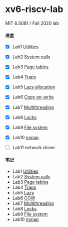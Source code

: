 # xv6-riscv-lab
MIT 6.S081 / Fall 2020 lab

#### 进度

- [x] Lab1 [Utilities](https://github.com/whileskies/xv6-labs-2020/tree/util) 
- [x] Lab2 [System calls](https://github.com/whileskies/xv6-labs-2020/tree/syscall)
- [x] Lab3 [Page tables](https://github.com/whileskies/xv6-labs-2020/tree/pgtbl)
- [x] Lab4 [Traps](https://github.com/whileskies/xv6-labs-2020/tree/traps)
- [x] Lab5 [Lazy allocation](https://github.com/whileskies/xv6-labs-2020/tree/lazy)
- [x] Lab6 [Copy on-write](https://github.com/whileskies/xv6-labs-2020/tree/cow)
- [x] Lab7 [Multithreading](https://github.com/whileskies/xv6-labs-2020/tree/thread)
- [x] Lab8 [Locks](https://github.com/whileskies/xv6-labs-2020/tree/lock)
- [x] Lab9 [File system](https://github.com/whileskies/xv6-labs-2020/tree/fs)
- [x] Lab10 [mmap](https://github.com/whileskies/xv6-labs-2020/tree/mmap)
- [ ] Lab11 network driver


#### 笔记
- Lab1 [Utilities](doc/Lab1-Xv6%20and%20Unix%20utilities.md)
- Lab2 [System calls](doc/Lab2-system%20calls.md)
- Lab3 [Page tables](doc/Lab3-page%20tables.md)
- Lab4 [Traps](doc/Lab4-traps.md) 
- Lab5 [Lazy](doc/Lab5-lazy.md)
- Lab6 [COW](doc/Lab6-cow.md)
- Lab7 [Multithreading](doc/Lab7-Multithreading.md)
- Lab8 [Locks](doc/Lab8-locks.md)
- Lab9 [File system](doc/Lab9-file%20system.md)
- Lab10 [mmap](doc/Lab10-mmap.md)